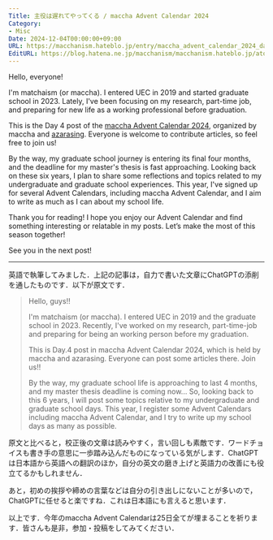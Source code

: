 ```yaml
---
Title: 主役は遅れてやってくる / maccha Advent Calendar 2024
Category:
- Misc
Date: 2024-12-04T00:00:00+09:00
URL: https://macchanism.hateblo.jp/entry/maccha_advent_calendar_2024_day4
EditURL: https://blog.hatena.ne.jp/macchanism/macchanism.hateblo.jp/atom/entry/6802418398308824173
---
```


Hello, everyone!

I'm matchaism (or maccha). I entered UEC in 2019 and started graduate school in 2023. Lately, I've been focusing on my research, part-time job, and preparing for new life as a working professional before graduation.

<!-- more -->

This is the Day 4 post of the [maccha Advent Calendar 2024](https://adventar.org/calendars/10199), organized by maccha and [azarasing](https://azarasing.hatenablog.com/). Everyone is welcome to contribute articles, so feel free to join us!

By the way, my graduate school journey is entering its final four months, and the deadline for my master's thesis is fast approaching. Looking back on these six years, I plan to share some reflections and topics related to my undergraduate and graduate school experiences. This year, I've signed up for several Advent Calendars, including maccha Advent Calendar, and I aim to write as much as I can about my school life.

Thank you for reading! I hope you enjoy our Advent Calendar and find something interesting or relatable in my posts. Let’s make the most of this season together!

See you in the next post!

---

英語で執筆してみました．上記の記事は，自力で書いた文章にChatGPTの添削を通したものです．以下が原文です．

> Hello, guys!!
> 
> I'm matchaism (or maccha). I entered UEC in 2019 and the graduate school in 2023. Recently, I've worked on my research, part-time-job and preparing for being an working person before my graduation.
> 
> This is Day.4 post in maccha Advent Calendar 2024, which is held by maccha and azarasing. Everyone can post some articles there. Join us!!
> 
> By the way, my graduate school life is approaching to last 4 months, and my master thesis deadline is coming now... So, looking back to this 6 years, I will post some topics relative to my undergraduate and graduate school days. This year, I register some Advent Calendars including maccha Advent Calendar, and I try to write up my school days as many as possible.

原文と比べると，校正後の文章は読みやすく，言い回しも素敵です．ワードチョイスも書き手の意思に一歩踏み込んだものになっている気がします．ChatGPTは日本語から英語への翻訳のほか，自分の英文の磨き上げと英語力の改善にも役立てるかもしれません．

あと，初めの挨拶や締めの言葉などは自分の引き出しにないことが多いので，ChatGPTに任せると楽ですね．これは日本語にも言えると思います．

以上です．今年のmaccha Advent Calendarは25日全てが埋まることを祈ります．皆さんも是非，参加・投稿をしてみてください．

